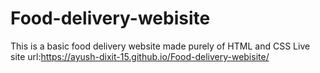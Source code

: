 # Food-delivery-webisite
This is a basic food delivery website made purely of HTML and CSS
Live site url:https://ayush-dixit-15.github.io/Food-delivery-webisite/

